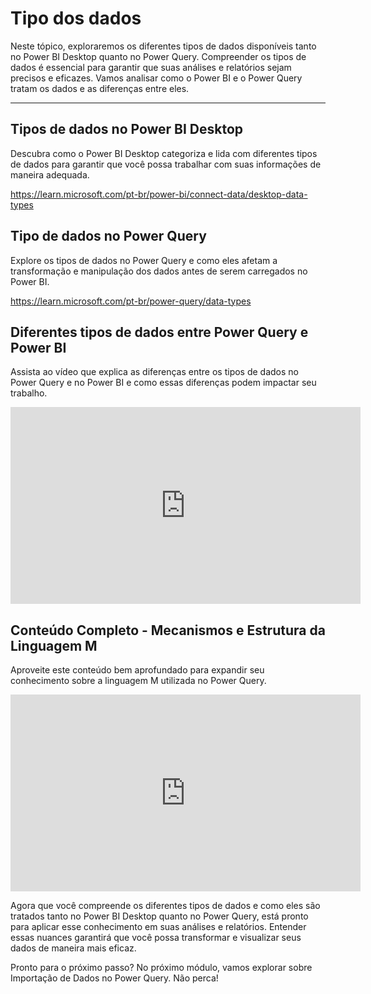 # Tipo dos dados

Neste tópico, exploraremos os diferentes tipos de dados disponíveis tanto no Power BI Desktop quanto no Power Query. Compreender os tipos de dados é essencial para garantir que suas análises e relatórios sejam precisos e eficazes. Vamos analisar como o Power BI e o Power Query tratam os dados e as diferenças entre eles.

---

## Tipos de dados no Power BI Desktop

Descubra como o Power BI Desktop categoriza e lida com diferentes tipos de dados para garantir que você possa trabalhar com suas informações de maneira adequada.

https://learn.microsoft.com/pt-br/power-bi/connect-data/desktop-data-types

## Tipo de dados no Power Query

Explore os tipos de dados no Power Query e como eles afetam a transformação e manipulação dos dados antes de serem carregados no Power BI. 

https://learn.microsoft.com/pt-br/power-query/data-types

## Diferentes tipos de dados entre Power Query e Power BI

Assista ao vídeo que explica as diferenças entre os tipos de dados no Power Query e no Power BI e como essas diferenças podem impactar seu trabalho.

<iframe width="560" height="315" src="https://www.youtube.com/embed/TxjCbAR6-cA?si=Zz8Iv7CCMV6yRzcE" title="YouTube video player" frameborder="0" allow="accelerometer; autoplay; clipboard-write; encrypted-media; gyroscope; picture-in-picture; web-share" referrerpolicy="strict-origin-when-cross-origin" allowfullscreen></iframe>

## Conteúdo Completo - Mecanismos e Estrutura da Linguagem M

Aproveite este conteúdo bem aprofundado para expandir seu conhecimento sobre a linguagem M utilizada no Power Query.

<iframe width="560" height="315" src="https://www.youtube.com/embed/pJHMxQhsiD8?si=RbTdC7qusgGELY6Z" title="YouTube video player" frameborder="0" allow="accelerometer; autoplay; clipboard-write; encrypted-media; gyroscope; picture-in-picture; web-share" referrerpolicy="strict-origin-when-cross-origin" allowfullscreen></iframe>

Agora que você compreende os diferentes tipos de dados e como eles são tratados tanto no Power BI Desktop quanto no Power Query, está pronto para aplicar esse conhecimento em suas análises e relatórios. Entender essas nuances garantirá que você possa transformar e visualizar seus dados de maneira mais eficaz.

Pronto para o próximo passo? No próximo módulo, vamos explorar sobre Importação de Dados no Power Query. Não perca!
